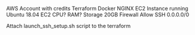 
AWS Account with credits
Terraform
Docker
NGINX
EC2 Instance running Ubuntu 18.04
EC2 CPU?
RAM?
Storage 20GB
Firewall
  Allow SSH
  0.0.0.0/0

Attach launch_ssh_setup.sh script to the terraform


